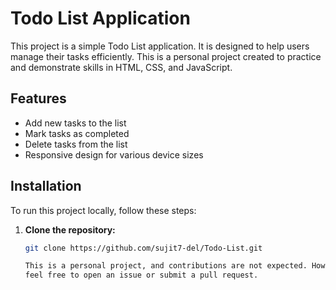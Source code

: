 # Todo List Application

This project is a simple Todo List application. It is designed to help users manage their tasks efficiently. This is a personal project created to practice and demonstrate skills in HTML, CSS, and JavaScript.

## Features

- Add new tasks to the list
- Mark tasks as completed
- Delete tasks from the list
- Responsive design for various device sizes

## Installation

To run this project locally, follow these steps:

1. **Clone the repository:**
   ```bash
   git clone https://github.com/sujit7-del/Todo-List.git

   This is a personal project, and contributions are not expected. However, if you have suggestions or improvements,
   feel free to open an issue or submit a pull request.
